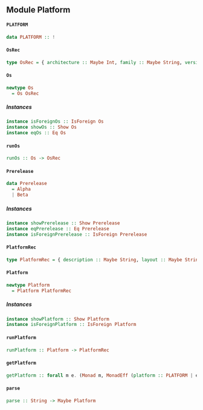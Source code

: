 ## Module Platform

#### `PLATFORM`

``` purescript
data PLATFORM :: !
```

#### `OsRec`

``` purescript
type OsRec = { architecture :: Maybe Int, family :: Maybe String, version :: Maybe String }
```

#### `Os`

``` purescript
newtype Os
  = Os OsRec
```

##### Instances
``` purescript
instance isForeignOs :: IsForeign Os
instance showOs :: Show Os
instance eqOs :: Eq Os
```

#### `runOs`

``` purescript
runOs :: Os -> OsRec
```

#### `Prerelease`

``` purescript
data Prerelease
  = Alpha
  | Beta
```

##### Instances
``` purescript
instance showPrerelease :: Show Prerelease
instance eqPrerelease :: Eq Prerelease
instance isForeignPrerelease :: IsForeign Prerelease
```

#### `PlatformRec`

``` purescript
type PlatformRec = { description :: Maybe String, layout :: Maybe String, manufacturer :: Maybe String, name :: Maybe String, prerelease :: Maybe Prerelease, product :: Maybe String, ua :: Maybe String, version :: Maybe String, os :: Os }
```

#### `Platform`

``` purescript
newtype Platform
  = Platform PlatformRec
```

##### Instances
``` purescript
instance showPlatform :: Show Platform
instance isForeignPlatform :: IsForeign Platform
```

#### `runPlatform`

``` purescript
runPlatform :: Platform -> PlatformRec
```

#### `getPlatform`

``` purescript
getPlatform :: forall m e. (Monad m, MonadEff (platform :: PLATFORM | e) m) => m (Maybe Platform)
```

#### `parse`

``` purescript
parse :: String -> Maybe Platform
```


